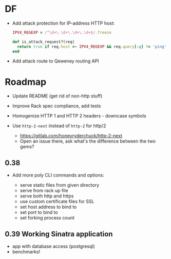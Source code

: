 # DF

- Add attack protection for IP-address HTTP host:

  ```ruby
  IPV4_REGEXP = /^\d+\.\d+\.\d+\.\d+$/.freeze

  def is_attack_request?(req)
    return true if req.host =~ IPV4_REGEXP && req.query[:q] != 'ping'
  end
  ```

- Add attack route to Qeweney routing API



# Roadmap

- Update README (get rid of non-http stuff)
- Improve Rack spec compliance, add tests
- Homogenize HTTP 1 and HTTP 2 headers - downcase symbols

- Use `http-2-next` instead of `http-2` for http/2
  - https://gitlab.com/honeyryderchuck/http-2-next
  - Open an issue there, ask what's the difference between the two gems?

## 0.38

- Add more poly CLI commands and options:

  - serve static files from given directory
  - serve from rack up file
  - serve both http and https
  - use custom certificate files for SSL
  - set host address to bind to
  - set port to bind to
  - set forking process count

## 0.39 Working Sinatra application

- app with database access (postgresql)
- benchmarks!
